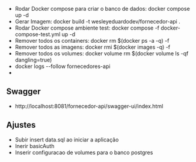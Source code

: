 
- Rodar Docker compose para criar o banco de dados: docker compose up -d
- Gerar Imagem: docker build -t wesleyeduardodev/fornecedor-api .
- Rodar Docker compose ambiente test: docker compose -f docker-compose-test.yml up -d
- Remover todos os containers: docker rm $(docker ps -a -q) -f
- Remover todos as imagens: docker rmi $(docker images -q) -f
- Remover todos os volumes: docker volume rm $(docker volume ls -qf dangling=true)
- docker logs --follow fornecedores-api
- 
## Swagger
- http://localhost:8081/fornecedor-api/swagger-ui/index.html


## Ajustes
- Subir insert data.sql ao iniciar a aplicação
- Inerir basicAuth
- Inserir configuracao de volumes para o banco postgres
